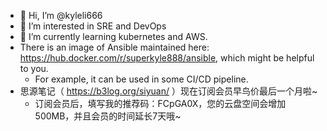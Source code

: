 - 👋 Hi, I’m @kyleli666
- 👀 I’m interested in SRE and DevOps
- 🌱 I’m currently learning kubernetes and AWS.
- There is an image of Ansible maintained here: https://hub.docker.com/r/superkyle888/ansible, which might be helpful to you. 
  - For example, it can be used in some CI/CD pipeline.
- 思源笔记（ https://b3log.org/siyuan/ ）现在订阅会员早鸟价最后一个月啦\~
  - 订阅会员后，填写我的推荐码：FCpGA0X，您的云盘空间会增加500MB，并且会员的时间延长7天哦~

<!---
kyleli666/kyleli666 is a ✨ special ✨ repository because its `README.md` (this file) appears on your GitHub profile.
You can click the Preview link to take a look at your changes.
--->
